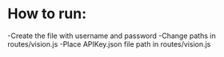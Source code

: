 # How to run:

-Create the file with username and password
-Change paths in routes/vision.js
-Place APIKey.json file path in routes/vision.js
